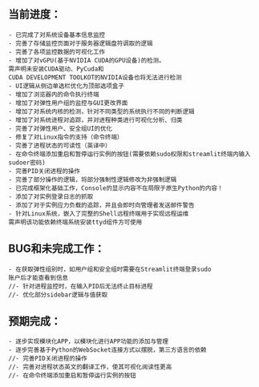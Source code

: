 ## 当前进度：
    - 已完成了对系统设备基本信息监控
    - 完善了存储监控页面对于服务器逻辑盘符调取的逻辑
    - 完善了各项监控数据的可视化工作
    - 增加了对vGPU(基于NVIDIA CUDA的GPU设备)的检测。
    需声明未安装CUDA驱动、PyCuda和
    CUDA DEVELOPMENT TOOLKOT的NVIDIA设备也将无法进行检测
    - UI逻辑从侧边单选栏优化为顶部选项盒子
    - 增加了浏览器内的命令执行终端
    - 增加了对弹性用户组的监控与GUI更改界面
    - 增加了对系统内核的检测，针对不同类型的系统执行不同的判断逻辑
    - 增加了对系统进程对追踪，并对进程种类进行可视化分析、归类
    - 完善了对弹性用户、安全组UI的优化
    - 修复了对Linux指令的支持（命令终端）
    - 完善了进程状态的可读性（英译中）
    - 在命令终端添加重启和暂停运行实例的按钮(需要依赖sudo权限和streamlit终端内输入sudoer密码)
    - 完善PID关闭进程的操作
    - 完善了部分操作的逻辑，将部分强制性逻辑修改为非强制逻辑
    - 已完成框架化基础工作，Console的显示内容不在局限于原生Python的内容！
    - 添加了对实例登录日志的抓取
    - 添加了对于实例应力负载的追踪，并且会即时向管理者发送邮件警告
    - 针对Linux系统，嵌入了完整的Shell远程终端用于实现远程运维
    需声明该功能依赖终端系统安装ttyd组件方可使用
## BUG和未完成工作：
    - 在获取弹性组别时，如用户组和安全组时需要在Streamlit终端登录sudo
    账户后才能查看到信息
    //- 针对进程监控时，在输入PID后无法终止目标进程
    //- 优化部分sidebar逻辑与值获取
## 预期完成：
    - 逐步实现模块化APP，以模块化进行APP功能的添加与管理
    - 逐步完善基于Python的WebSocket连接方式以摆脱，第三方语言的依赖
    //- 完善PID关闭进程的操作
    //- 完善对进程状态英文的翻译工作，使其可视化阅读性更高
    //- 在命令终端添加重启和暂停运行实例的按钮
